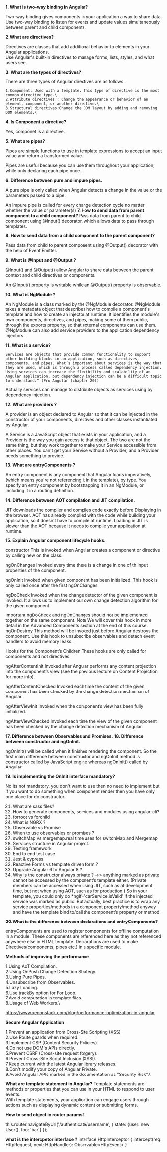 **1. What is two-way binding in Angular?**

  Two-way binding gives components in your application a way to share data.\
  Use two-way binding to listen for events and update values simultaneously between parent and child components.


**2.What are directives?**

  Directives are classes that add additional behavior to elements in your Angular applications.\
  Use Angular's built-in directives to manage forms, lists, styles, and what users see.

**3. What are the types of directives?**

  There are three types of Angular directives are as follows:

    1.Component: Used with a template. This type of directive is the most common directive type.\
    2.Attribute directives : Change the appearance or behavior of an element, component, or another directive.\
    3.Structural directives:Change the DOM layout by adding and removing DOM elements.\

**4. Is Component a directive?**

  Yes, componet is a directive.
   
**5. What are pipes?**

  Pipes are simple functions to use in template expressions to accept an input value and return a transformed value.
 
  Pipes are useful because you can use them throughout your application, while only declaring each pipe once.

**6. Difference between pure and impure pipes.**

 A pure pipe is only called when Angular detects a change in the value or the parameters passed to a pipe.

 An impure pipe is called for every change detection cycle no matter whether the value or parameter(s)
**7. How to send data from parent component to a child component?**
Pass data from parent to child component using @Input() decorator, which allows data to pass through templates.

**8. How to send data from a child component to the parent component?**

  Pass data from child to parent component using @Output() decorator with the help of Event Emitter.

**9. What is @Input and @Output ?**

@Input() and @Output() allow Angular to share data between the parent context and child directives or components. 

An @Input() property is writable while an @Output() property is observable.

**10. What is NgModule ?**

An NgModule is a class marked by the @NgModule decorator. @NgModule takes a metadata object that describes how to compile a component's template and how to create an injector at runtime. It identifies the module's own components, directives, and pipes, making some of them public, through the exports property, so that external components can use them. @NgModule can also add service providers to the application dependency injectors.

**11. What is a service?**

    Services are objects that provide common functionality to support other building blocks in an application, such as directives, components, and pipes. What’s important about services is the way that they are used, which is through a process called dependency injection. Using services can increase the flexibility and scalability of an Angular application, but dependency injection can be a difficult topic to understand.” (Pro Angular (chapter 20))
Actually services can manage to distribute objects as services using by dependency injection.

**12. What are providers ?**

A provider is an object declared to Angular so that it can be injected in the constructor of your components, directives and other classes instantiated by Angular.


A Service is a JavaScript object that exists in your application, and a Provider is the way you gain access to that object. The two are not the same thing, but they work together to make your Service accessible from other places. You can't get your Service without a Provider, and a Provider needs something to provide.

**13. What are entryComponents ?**

An entry component is any component that Angular loads imperatively, (which means you're not referencing it in the template), by type. You specify an entry component by bootstrapping it in an NgModule, or including it in a routing definition.

**14. Difference between AOT compilation and JIT compilation.**

JIT downloads the compiler and compiles code exactly before Displaying in the browser. AOT has already complied with the code while building your application, so it doesn't have to compile at runtime. Loading in JIT is slower than the AOT because it needs to compile your application at runtime.

**15. Explain Angular component lifecycle hooks.**

constructor
This is invoked when Angular creates a component or directive by calling new on the class.

ngOnChanges
Invoked every time there is a change in one of th input properties of the component.

ngOnInit
Invoked when given component has been initialized.
This hook is only called once after the first ngOnChanges

ngDoCheck
Invoked when the change detector of the given component is invoked. It allows us to implement our own change detection algorithm for the given component.

Important
ngDoCheck and ngOnChanges should not be implemented together on the same component.
Note
We will cover this hook in more detail in the Advanced Components section at the end of this course.
ngOnDestroy
This method will be invoked just before Angular destroys the component.
Use this hook to unsubscribe observables and detach event handlers to avoid memory leaks.

Hooks for the Component’s Children
These hooks are only called for components and not directives.

ngAfterContentInit
Invoked after Angular performs any content projection into the component’s view (see the previous lecture on Content Projection for more info).

ngAfterContentChecked
Invoked each time the content of the given component has been checked by the change detection mechanism of Angular.

ngAfterViewInit
Invoked when the component’s view has been fully initialized.

ngAfterViewChecked
Invoked each time the view of the given component has been checked by the change detection mechanism of Angular.


**17. Difference between Observables and Promises.**
**18. Difference between constructor and ngOnInit.**

ngOnInit() will be called when it finishes rendering the component. So the first main difference between constructor and ngOnInit method is constructor called by JavaScript engine whereas ngOnInit() called by Angular.

**19. Is implementing the OnInit interface mandatory?**

No its not mandatory. you don't want to use then no need to implement but if you want to do something when component render then you have only one place for do constructor.

21. What are sass files?
22. How to generate components, services and modules using angular-cli? 
23. forroot vs forchild
24. What is NGRX ?
25. Observable vs Promise
26. When to use observables or promises ?
27. switchMap vs mergemap.real time uses for switchMap and Mergemap
28. Services structure in Angular project.
30. Testing framework
31. End to end test case
32. Jest & cypress
33. Reactive Forms vs template driven form ?
34. Upgrade Angular 6 to Angular 8 ?
35. Why is the constructor always private ?
→> anything marked as private cannot be accessed by the component’s template either. (Private members can be accessed when using JIT, such as at development time, but not when using AOT, such as for production.)
So in your template, you could only do *ngIf='carService.isValid' if the injected service was marked as public.
But actually, best practice is to wrap any service properties/methods in a component property/method anyway and have the template bind to/call the component’s property or method.

**20.What is the difference between declarations and entryComponents?**

entryComponents are used to register components for offline computation in a module. These components are referenced here as they not referenced anywhere else in HTML template. Declarations are used to make Directives(components, pipes etc.) in a specific module.

**Methods of improving the performance**

1.Using AoT Compilation.\
2.Using OnPush Change Detection Strategy.\
3.Using Pure Pipes.\
4.Unsubscribe from Observables.\
5.Lazy Loading.\
6.Use trackBy option for For Loop.\
7.Avoid computation in template files.\
8.Usage of Web Workers.\

https://www.xenonstack.com/blog/performance-optimization-in-angular

**Secure Angular Application**

1.Prevent an application from Cross-Site Scripting (XSS)\
2.Use Route guards when required.\
3.Implement CSP (Content Security Policies).\
4.Do not use DOM's APIs directly.\
5.Prevent CSRF (Cross-site request forgery).\
6.Prevent Cross-Site Script Inclusion (XSSI).\
7.Keep current with the latest Angular library releases.\
8.Don't modify your copy of Angular	Private.\
9.Avoid Angular APIs marked in the documentation as "Security Risk".\

**What are template statement in Angular?**
Template statements are methods or properties that you can use in your HTML to respond to user events.\
With template statements, your application can engage users through actions such as displaying dynamic content or submitting forms.

**How to send object in router params?**

this.router.navigateByUrl('/authenticate/username', {
    state: {user: new User(), foo: 'bar'}
});

**what is the intercpetor interface ?**
interface HttpInterceptor {
  intercept(req: HttpRequest<any>, next: HttpHandler): Observable<HttpEvent<any>>
}
